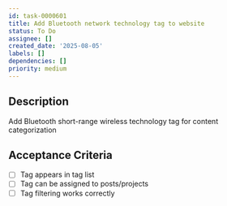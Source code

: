 ```yaml
---
id: task-0000601
title: Add Bluetooth network technology tag to website
status: To Do
assignee: []
created_date: '2025-08-05'
labels: []
dependencies: []
priority: medium
---
```


## Description

Add Bluetooth short-range wireless technology tag for content categorization

## Acceptance Criteria

- [ ] Tag appears in tag list
- [ ] Tag can be assigned to posts/projects
- [ ] Tag filtering works correctly
